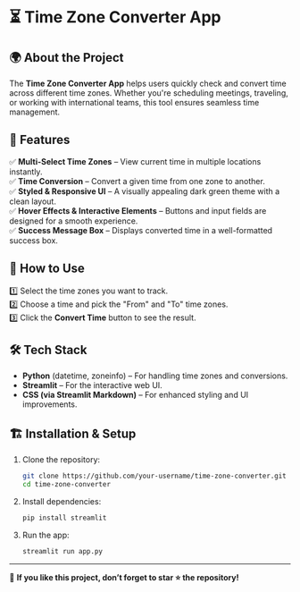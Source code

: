 # ⏳ Time Zone Converter App

## 🌍 About the Project
The **Time Zone Converter App** helps users quickly check and convert time across different time zones. Whether you're scheduling meetings, traveling, or working with international teams, this tool ensures seamless time management.

## 🚀 Features
✅ **Multi-Select Time Zones** – View current time in multiple locations instantly.  
✅ **Time Conversion** – Convert a given time from one zone to another.  
✅ **Styled & Responsive UI** – A visually appealing dark green theme with a clean layout.  
✅ **Hover Effects & Interactive Elements** – Buttons and input fields are designed for a smooth experience.  
✅ **Success Message Box** – Displays converted time in a well-formatted success box.  

## 📌 How to Use
1️⃣ Select the time zones you want to track.  
2️⃣ Choose a time and pick the "From" and "To" time zones.  
3️⃣ Click the **Convert Time** button to see the result.  

## 🛠 Tech Stack
- **Python** (datetime, zoneinfo) – For handling time zones and conversions.  
- **Streamlit** – For the interactive web UI.  
- **CSS (via Streamlit Markdown)** – For enhanced styling and UI improvements.  

## 🏗 Installation & Setup
1. Clone the repository:
   ```sh
   git clone https://github.com/your-username/time-zone-converter.git
   cd time-zone-converter
   ```
2. Install dependencies:
   ```sh
   pip install streamlit
   ```
3. Run the app:
   ```sh
   streamlit run app.py
   ```

---
🌟 **If you like this project, don’t forget to star ⭐ the repository!**
